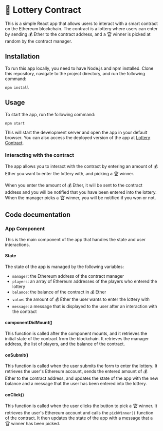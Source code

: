 # 🎰 Lottery Contract

This is a simple React app that allows users to interact with a smart contract on the Ethereum blockchain. The contract is a lottery where users can enter by sending 💰 Ether to the contract address, and a 🏆 winner is picked at random by the contract manager.

## Installation

To run this app locally, you need to have Node.js and npm installed. Clone this repository, navigate to the project directory, and run the following command:

`npm install`


## Usage

To start the app, run the following command:

`npm start`


This will start the development server and open the app in your default browser. You can also access the deployed version of the app at [Lottery Contract](https://lottery-react-d-app.vercel.app/).

### Interacting with the contract

The app allows you to interact with the contract by entering an amount of 💰 Ether you want to enter the lottery with, and picking a 🏆 winner.

When you enter the amount of 💰 Ether, it will be sent to the contract address and you will be notified that you have been entered into the lottery. When the manager picks a 🏆 winner, you will be notified if you won or not.

## Code documentation

### App Component

This is the main component of the app that handles the state and user interactions.

#### State

The state of the app is managed by the following variables:

- `manager`: the Ethereum address of the contract manager
- `players`: an array of Ethereum addresses of the players who entered the lottery
- `balance`: the balance of the contract in 💰 Ether
- `value`: the amount of 💰 Ether the user wants to enter the lottery with
- `message`: a message that is displayed to the user after an interaction with the contract

#### componentDidMount()

This function is called after the component mounts, and it retrieves the initial state of the contract from the blockchain. It retrieves the manager address, the list of players, and the balance of the contract.

#### onSubmit()

This function is called when the user submits the form to enter the lottery. It retrieves the user's Ethereum account, sends the entered amount of 💰 Ether to the contract address, and updates the state of the app with the new balance and a message that the user has been entered into the lottery.

#### onClick()

This function is called when the user clicks the button to pick a 🏆 winner. It retrieves the user's Ethereum account and calls the `pickWinner()` function of the contract. It then updates the state of the app with a message that a 🏆 winner has been picked.
